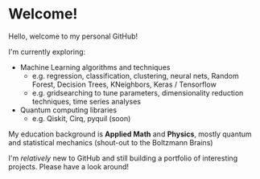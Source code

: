 <!--- - 👋 Hi, I’m @sfreagin
- 👀 I’m interested in ...
- 🌱 I’m currently learning ...
- 💞️ I’m looking to collaborate on ...
- 📫 How to reach me ...
--->
<!---
sfreagin/sfreagin is a ✨ special ✨ repository because its `README.md` (this file) appears on your GitHub profile.
You can click the Preview link to take a look at your changes.
--->
# Welcome!

Hello, welcome to my personal GitHub! 

I'm currently exploring:
- Machine Learning algorithms and techniques
  -   e.g. regression, classification, clustering, neural nets, Random Forest, Decision Trees, KNeighbors, Keras / Tensorflow
  -   e.g. gridsearching to tune parameters, dimensionality reduction techniques, time series analyses
- Quantum computing libraries
  - e.g. Qiskit, Cirq, pyquil (soon)

My education background is **Applied Math** and **Physics**, mostly quantum and statistical mechanics (shout-out to the Boltzmann Brains)

I'm *relatively* new to GitHub and still building a portfolio of interesting projects. Please have a look around!
